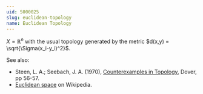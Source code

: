 ```yaml
---
uid: S000025
slug: euclidean-topology
name: Euclidean Topology
---
```

$X = \mathbb{R}^n$ with the usual topology generated by the metric $d(x,y) = \sqrt{\Sigma(x_i-y_i)^2}$.

See also:

* Steen, L. A.; Seebach, J. A. (1970), [Counterexamples in Topology](http://books.google.com/books/about/Counterexamples_in_Topology.html?id=DkEuGkOtSrUC), Dover, pp 56-57.
* [Euclidean space](http://en.wikipedia.org/wiki/Euclidean_space) on Wikipedia.

